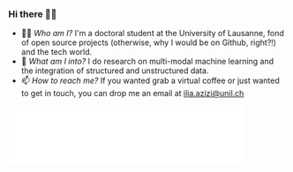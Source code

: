 ### Hi there 👋🏻
- 🕵🏻 _Who am I?_ I'm a doctoral student at the University of Lausanne, fond of open source projects (otherwise, why I would be on Github, right?!) and the tech world.
- 🌱 _What am I into?_ I do research on multi-modal machine learning and the integration of structured and unstructured data.
- 📫 _How to reach me?_ If you wanted grab a virtual coffee or just wanted to get in touch, you can drop me an email at ilia.azizi@unil.ch

![My Logo](assets/images/logo.png?raw=true)

<!-- Here are some ideas to get you started:

- 🔭 I’m currently working on ...
- 🌱 I’m currently learning ...
- 👯 I’m looking to collaborate on ...
- 🤔 I’m looking for help with ...
- 💬 Ask me about ...
- 📫 How to reach me: ...
- 😄 Pronouns: ...
- ⚡ Fun fact: ... -->
